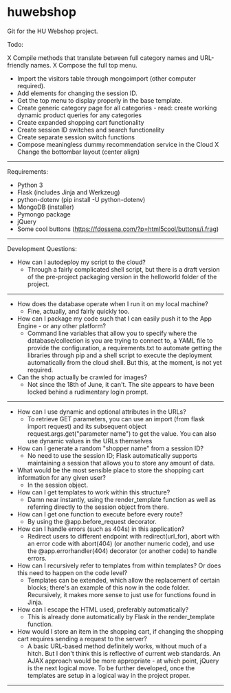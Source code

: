 # huwebshop
Git for the HU Webshop project.

Todo:

X Compile methods that translate between full category names and URL-friendly names.
X Compose the full top menu.
- Import the visitors table through mongoimport (other computer required).
- Add elements for changing the session ID.
- Get the top menu to display properly in the base template.
- Create generic category page for all categories - read: create working dynamic product queries for any categories
- Create expanded shopping cart functionality
- Create session ID switches and search functionality
- Create separate session switch functions
- Compose meaningless dummy recommendation service in the Cloud
X Change the bottombar layout (center align)

--------------------

Requirements:

- Python 3
- Flask (includes Jinja and Werkzeug)
- python-dotenv (pip install -U python-dotenv)
- MongoDB (installer)
- Pymongo package
- jQuery
- Some cool buttons (https://fdossena.com/?p=html5cool/buttons/i.frag)

--------------------

Development Questions:

- How can I autodeploy my script to the cloud?
	- Through a fairly complicated shell script, but there is a draft version of the pre-project packaging version in the helloworld folder of the project.

--------------------

- How does the database operate when I run it on my local machine?
	- Fine, actually, and fairly quickly too.
- How can I package my code such that I can easily push it to the App Engine - or any other platform?
	- Command line variables that allow you to specify where the database/collection is you are trying to connect to, a YAML file to provide the configuration, a requirements.txt to automate getting the libraries through pip and a shell script to execute the deployment automatically from the cloud shell. But this, at the moment, is not yet required.
- Can the shop actually be crawled for images?
	- Not since the 18th of June, it can't. The site appears to have been locked behind a rudimentary login prompt.

--------------------

- How can I use dynamic and optional attributes in the URLs?
	- To retrieve GET parameters, you can use an import (from flask import request) and its subsequent object request.args.get("parameter name") to get the value. You can also use dynamic values in the URLs themselves 
- How can I generate a random "shopper name" from a session ID?
	- No need to use the session ID; Flask automatically supports maintaining a session that allows you to store any amount of data.
- What would be the most sensible place to store the shopping cart information for any given user?
	- In the session object.
- How can I get templates to work within this structure?
	- Damn near instantly, using the render_template function as well as referring directly to the session object from there.
- How can I get one function to execute before every route?
	- By using the @app.before_request decorator.
- How can I handle errors (such as 404s) in this application?
	- Redirect users to different endpoint with redirect(url_for), abort with an error code with abort(404) (or another numeric code), and use the @app.errorhandler(404) decorator (or another code) to handle errors.
- How can I recursively refer to templates from within templates? Or does this need to happen on the code level?
	- Templates can be extended, which allow the replacement of certain blocks; there's an example of this now in the code folder. Recursively, it makes more sense to just use for functions found in Jinja.
- How can I escape the HTML used, preferably automatically?
	- This is already done automatically by Flask in the render_template function.
- How would I store an item in the shopping cart, if changing the shopping cart requires sending a request to the server?
	- A basic URL-based method definitely works, without much of a hitch. But I don't think this is reflective of current web standards. An AJAX approach would be more appropriate - at which point, jQuery is the next logical move. To be further developed, once the templates are setup in a logical way in the project proper.

--------------------